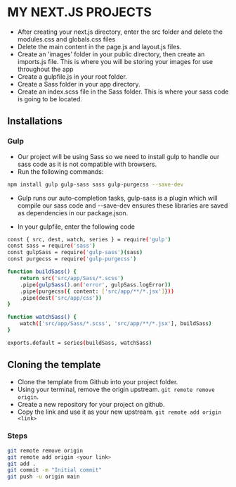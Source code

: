 # MY NEXT.JS PROJECTS

- After creating your next.js directory, enter the src folder and delete the modules.css and globals.css files
- Delete the main content in the page.js and layout.js files.
- Create an 'images' folder in your public directory, then create an imports.js file. This is where you will be storing your images for use throughout the app
- Create a gulpfile.js in your root folder.
- Create a Sass folder in your app directory.
- Create an index.scss file in the Sass folder. This is where your sass code is going to be located.

## Installations

### Gulp

- Our project will be using Sass so we need to install gulp to handle our sass code as it is not compatible with browsers.
- Run the following commands:

```bash
npm install gulp gulp-sass sass gulp-purgecss --save-dev
```

- Gulp runs our auto-completion tasks, gulp-sass is a plugin which will compile our sass code and --save-dev ensures these libraries are saved as dependencies in our package.json.

- In your gulpfile, enter the following code

```bash
const { src, dest, watch, series } = require('gulp')
const sass = require('sass')
const gulpSass = require('gulp-sass')(sass)
const purgecss = require('gulp-purgecss')

function buildSass() {
    return src('src/app/Sass/*.scss')
    .pipe(gulpSass().on('error', gulpSass.logError))
    .pipe(purgecss({ content: ['src/app/**/*.jsx']}))
    .pipe(dest('src/app/css'))
}

function watchSass() {
    watch(['src/app/Sass/*.scss', 'src/app/**/*.jsx'], buildSass)
}

exports.default = series(buildSass, watchSass)
```

## Cloning the template

- Clone the template from Github into your project folder.
- Using your terminal, remove the origin upstream. `git remote remove origin`.
- Create a new repository for your project on github.
- Copy the link and use it as your new upstream. `git remote add origin <link>`

### Steps

```bash
git remote remove origin
git remote add origin <your link>
git add .
git commit -m "Initial commit"
git push -u origin main
```